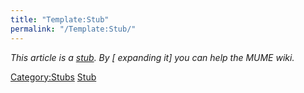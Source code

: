 ```yaml
---
title: "Template:Stub"
permalink: "/Template:Stub/"
---
```




<div class="boilerplate metadata" id="stub" style="clear:both;">

*This article is a [stub](:Category:Stubs "wikilink"). By
<span class="plainlinks">\[ expanding it\] you can help the MUME
wiki</span>.*

</div>

<includeonly></includeonly> <noinclude></noinclude>

[Category:Stubs](Category:Stubs "wikilink")
[Stub](Category:Templates "wikilink")